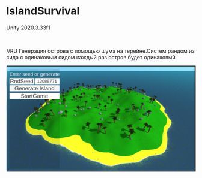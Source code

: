 # IslandSurvival
<p>Unity 2020.3.33f1</p>
<br>
<p>//RU
Генерация острова с помощью шума на терейне.Систем рандом из сида с одинаковым сидом каждый раз остров будет одинаковый</p>
<img src="screenshot_0.png">
